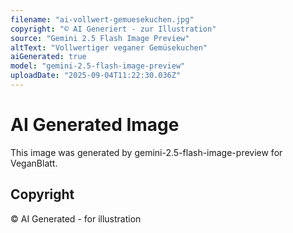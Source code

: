 ```yaml
---
filename: "ai-vollwert-gemuesekuchen.jpg"
copyright: "© AI Generiert - zur Illustration"
source: "Gemini 2.5 Flash Image Preview"
altText: "Vollwertiger veganer Gemüsekuchen"
aiGenerated: true
model: "gemini-2.5-flash-image-preview"
uploadDate: "2025-09-04T11:22:30.036Z"
---
```


# AI Generated Image

This image was generated by gemini-2.5-flash-image-preview for VeganBlatt.

## Copyright
© AI Generated - for illustration
